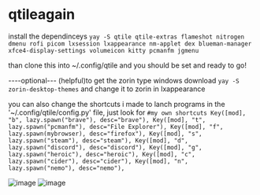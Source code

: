 # qtileagain
 install the dependinceys `yay -S qtile qtile-extras flameshot nitrogen dmenu rofi picom lxsession lxappearance nm-applet dex blueman-manager xfce4-display-settings volumeicon kitty pcmanfm jgmenu`
 
 than clone this into ~/.config/qtile and you should be set and ready to go!
 
 ----optional---
 (helpful)to get the zorin type windows download `yay -S zorin-desktop-themes` and change it to zorin in lxappearance
 
 you can also change the shortcuts i made to lanch programs in the '~/.config/qtile/config.py' file, just look for
 `#my own shortcuts
    Key([mod], "b", lazy.spawn("brave"), desc="brave"),
    Key([mod], "t", lazy.spawn("pcmanfm"), desc="File Explorer"),
    Key([mod], "f", lazy.spawn(mybrowser), desc="firefox"),
    Key([mod], "s", lazy.spawn("steam"), desc="steam"),
    Key([mod], "d", lazy.spawn("discord"), desc="discord"),
    Key([mod], "g", lazy.spawn("heroic"), desc="heroic"),
    Key([mod], "c", lazy.spawn("cider"), desc="cider"),
    Key([mod], "n", lazy.spawn("nemo"), desc="nemo"),`
 
    
 
 
 
![image](https://user-images.githubusercontent.com/121829495/214737435-a2d4959a-1725-4210-b021-e5a4b352c298.png)
![image](https://user-images.githubusercontent.com/121829495/214737521-acf95c22-99ef-4e52-a1a9-cadcc1761c45.png)
